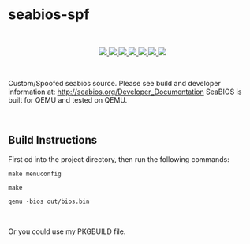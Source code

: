 # seabios-spf


<br>

<p align="center"> 
    <a href="#" target="_blank"> <img src="https://img.shields.io/tokei/lines/github/nexusflipp/seabios"/> </a>
    <a href="#" target="_blank"> <img src="https://img.shields.io/github/issues/nexusflipp/seabios"/> </a>
    <a href="#" target="_blank"> <img src="https://img.shields.io/github/languages/top/nexusflipp/seabios"/> </a> 
    <a href="#" target="_blank"> <img src="https://img.shields.io/github/languages/count/nexusflipp/seabios"/> </a> 
    <a href="#" target="_blank"> <img src="https://img.shields.io/github/last-commit/nexusflipp/seabios"/> </a> 
    <a href="#" target="_blank"> <img src="https://img.shields.io/github/repo-size/nexusflipp/seabios"/> </a> 
    <a href="#" target="_blank"> <img src="https://img.shields.io/github/languages/code-size/nexusflipp/seabios"/> </a> 
</p>

<br>

Custom/Spoofed seabios source.
Please see build and developer information at: http://seabios.org/Developer_Documentation
SeaBIOS is built for QEMU and tested on QEMU.

<br>

## Build Instructions

First cd into the project directory, then run the following commands:

```shell
make menuconfig 
```

```shell
make
```

```shell
qemu -bios out/bios.bin
```
<br>

Or you could use my PKGBUILD file.

